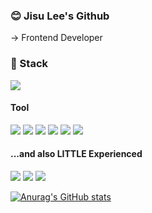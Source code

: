 ### 😊 Jisu Lee's Github
 → Frontend Developer


### 📑 Stack <br/>

<img src="https://img.shields.io/badge/React-61DAFB?style=flat-square&logo=React&logoColor=ffffff"/> 

#### Tool
<img src="https://img.shields.io/badge/Redux-764ABC?style=flat-square&logo=Redux&logoColor=ffffff"/> <img src="https://img.shields.io/badge/Axios-5A29E4?style=flat-square&logo=Axios&logoColor=ffffff"/> <img src="https://img.shields.io/badge/styled-components-DB7093?style=flat-square&logo=styled-components&logoColor=ffffff"/>
<img src="https://img.shields.io/badge/GitHub-181717?style=flat-square&logo=GitHub&logoColor=ffffff"/> <img src="https://img.shields.io/badge/AWS-232F3E?style=flat-square&logo=AWS&logoColor=ffffff"/> <img src="https://img.shields.io/badge/Vercel-000000?style=flat-square&logo=Vercel&logoColor=ffffff"/> 

#### ...and also LITTLE Experienced <br/>
<img src="https://img.shields.io/badge/JavaScript-F7DF1E?style=flat-square&logo=JavaScript&logoColor=ffffff"/> <img src="https://img.shields.io/badge/CSS3-3776AB?style=flat-square&logo=CSS3&logoColor=ffffff"/> <img src="https://img.shields.io/badge/Python-3776AB?style=flat-square&logo=React&logoColor=ffffff"/>

[![Anurag's GitHub stats](https://github-readme-stats.vercel.app/api?username=LJS0000&&show_icons=true&theme=synthwave)](https://github.com/anuraghazra/github-readme-stats)
